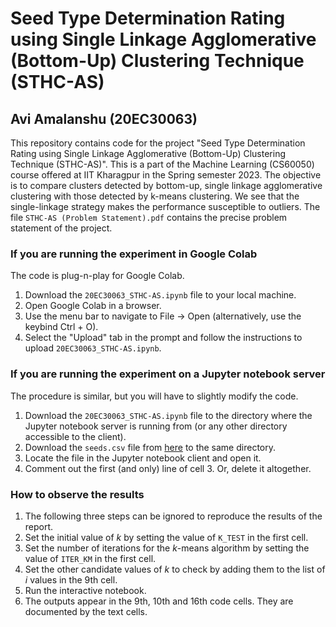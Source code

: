# Seed Type Determination Rating using Single Linkage Agglomerative (Bottom-Up) Clustering Technique (STHC-AS)
## Avi Amalanshu (20EC30063)
This repository contains code for the project "Seed Type Determination Rating using Single Linkage Agglomerative (Bottom-Up) Clustering Technique (STHC-AS)". This is a part of the Machine Learning (CS60050) course offered at IIT Kharagpur in the Spring semester 2023.  The objective is to compare clusters detected by bottom-up, single linkage agglomerative clustering with those detected by k-means clustering. We see that the single-linkage strategy makes the performance susceptible to outliers. The file ```STHC-AS (Problem Statement).pdf``` contains the precise problem statement of the project.
### If you are running the experiment in Google Colab
The code is plug-n-play for Google Colab.
1. Download the `20EC30063_STHC-AS.ipynb` file to your local machine.
2. Open Google Colab in a browser.
3. Use the menu bar to navigate to File -> Open (alternatively, use the keybind Ctrl + O).
4. Select the "Upload" tab in the prompt and follow the instructions to upload `20EC30063_STHC-AS.ipynb`.
### If you are running the experiment on a Jupyter notebook server
The procedure is similar, but you will have to slightly modify the code.
1. Download the `20EC30063_STHC-AS.ipynb` file to the directory where the Jupyter notebook server is running from (or any other directory accessible to the client). 
2. Download the `seeds.csv` file from [here](https://drive.google.com/file/d/1BZrusNGN7DWfbqqshRRbGnvXaLHsXKIP/view) to the same directory.
3. Locate the file in the Jupyter notebook client and open it.
4. Comment out the first (and only) line of cell 3. Or, delete it altogether.
### How to observe the results
1. The following three steps can be ignored to reproduce the results of the report.
2. Set the initial value of $k$ by setting the value of `K_TEST` in the first cell.
3. Set the number of iterations for the $k$-means algorithm by setting the value of `ITER_KM` in the first cell.
4. Set the other candidate values of $k$ to check by adding them to the list of $i$ values in the 9th cell.
5. Run the interactive notebook.
6. The outputs appear in the 9th, 10th and 16th code cells. They are documented by the text cells.
